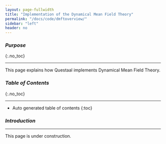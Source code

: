 ```yaml
---
layout: page-fullwidth
title: "Implementation of the Dynamical Mean Field Theory"
permalink: "/docs/code/dmftoverview/"
sidebar: "left"
header: no
---
```


### _Purpose_
{:.no_toc}
_____________________________________________________________
This page explains how Questaal implements Dynamical Mean Field Theory.

### _Table of Contents_
{:.no_toc}
_____________________________________________________________
*  Auto generated table of contents
{:toc}

### _Introduction_
________________________________________________________________________________________________

This page is under construction.
